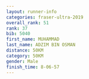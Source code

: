```yaml
---
layout: runner-info 
categories: fraser-ultra-2019 
overall_rank: 51
rank: 37
bib: 5040
first_name: MUHAMMAD
last_name: ADZIM BIN OSMAN
distance: 50KM
category: 50KM
gender: Male
finish_time: 8-06-57
---
```

